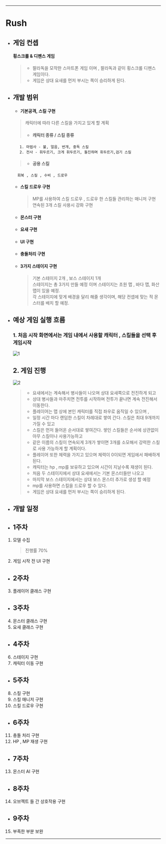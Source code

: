 ----------------------------------------------------------------------------------------
# Rush
- ## 게임 컨셉
     
     #### 횡스크롤 & 디펜스 게임
     > - 팔라독을 모작한 스마트폰 게임 이며 , 팔라독과 같이 횡스크롤 디펜스 게임이다.
     > - 게임은 상대 요새를 먼저 부시는 쪽이 승리하게 된다.





- ## 개발 범위
    



    + #### 기본공격, 스킬 구현

    >캐릭터에 따라 다른 스킬을 가지고 있게 할 계획
     > - #### 캐릭터 종류 / 스킬 종류
         1. 마법사 - 불, 얼음, 번개, 중독 스킬 
         2. 전사 - 휘두르기, 크게 휘두르기, 돌진하며 휘두르기,검기 스킬        
         
     > - #### 공용 스킬
        회복 , 스킬 , 수비 , 드로우

    + #### 스킬 드로우 구현
        > MP를 사용하여 스킬 드로우 , 드로우 한 스킬들 관리하는 매니저 구현
        > 연속된 3개 스킬 사용시 강화 구현

    + #### 몬스터 구현
    
    + #### 요새 구현

    + #### UI 구현

    + #### 충돌처리 구현

    + #### 3가지 스테이지 구현
        > 기본 스테이지 2개 , 보스 스테이지 1개\
        >스테이지는 총 3가지 만들 예정 이며 스테이지는 초원 맵 , 바다 맵, 화산 맵이 있을 예정.\
        >각 스테이지에 맞게 배경을 달리 해줄 생각이며, 해당 컨셉에 맞는 적 몬스터를 배치 할 예정.

 - ## 예상 게임 실행 흐름
     ### 1. 처음 시작 화면에서는 게임 내에서 사용할 캐릭터 , 스킬들을 선택 후 게임시작
  

    ![1](https://user-images.githubusercontent.com/89959473/229293363-ea42d429-0fc3-40f8-b44c-b200f5619e8a.png)



    ## 2. 게임 진행
    ![2](https://user-images.githubusercontent.com/89959473/229294256-830d4ee3-49af-455e-bb78-e4f5e8a875cb.png)
     > - 요새에서는 계속해서 병사들이 나오며 상대 요새쪽으로 전진하게 되고
     > - 상대 병사들과 마주치면 전투를 시작하며 전투가 끝나면 계속 전진해서 이동한다.
     > - 플레이어는 맵 상에 본인 캐릭터를 직접 좌우로 움직일 수 있으며 ,
     > - 일정 시간 마다 랜덤한 스킬이 차례대로 쌓여 간다. 스킬은 최대 9개까지 가질 수 있고
     > - 스킬은 먼저 들어온 순서대로 쌓여간다. 쌓인 스킬들은 순서에 상관없이 아무 스킬이나 사용가능하고
     > - 같은 이름의 스킬이 연속되게 3개가 쌓이면 3개를 소모해서 강력한 스킬로 사용 가능하게 할 계획이다.
     > - 플레이어 또한 체력을 가지고 있으며 체력이 0이되면 게임에서 패배하게 된다.
     > - 캐릭터는 hp , mp를 보유하고 있으며 시간이 지날수록 재생이 된다.
     > - 처음 두 스테이지에서 상대 요새에서는 기본 몬스터들만 나오고
     > - 마지막 보스 스테이지에서는 상대 보스 몬스터 추가로 생성 할 예정
     > - mp를 사용하면 스킬을 드로우 할 수 있다.
     > - 게임은 상대 요새를 먼저 부시는 쪽이 승리하게 된다.

 - ## 개발 일정

 - ## 1주차
1. 모델 수집
    > 진행률 70%
2. 게임 시작 전 UI 구현

 - ## 2주차
3. 플레이어 클래스 구현

 - ## 3주차
4. 몬스터 클래스 구현
5. 요새 클래스 구현

 - ## 4주차
6. 스테이지 구현
7. 캐릭터 이동 구현

 - ## 5주차
8. 스킬 구현
9. 스킬 매니저 구현
10. 스킬 드로우 구현

 - ## 6주차
11. 충돌 처리 구현
12. HP , MP 재생 구현

 - ## 7주차
13. 몬스터 AI 구현

 - ## 8주차
14. 오브젝트 들 간 상호작용 구현

 - ## 9주차 
15. 부족한 부분 보완
----------------------------------------------------------------------------------------

